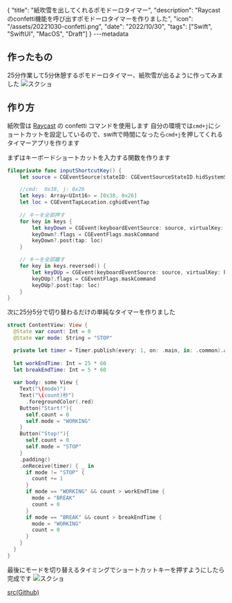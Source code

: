 {
  "title": "紙吹雪を出してくれるポモドーロタイマー",
  "description": "Raycastのconfetti機能を呼び出すポモドーロタイマーを作りました",
  "icon": "/assets/20221030-confetti.png",
  "date": "2022/10/30",
  "tags": ["Swift", "SwiftUI", "MacOS", "Draft"]
}
---metadata

## 作ったもの
25分作業して5分休憩するポモドーロタイマー、紙吹雪が出るように作ってみました
![スクショ](/assets/20221030-confetti.png)

## 作り方
紙吹雪は [Raycast](https://www.raycast.com/) の confetti コマンドを使用します
自分の環境では`cmd+j`にショートカットを設定しているので、swiftで時間になったら`cmd+j`を押してくれるタイマーアプリを作ります

まずはキーボードショートカットを入力する関数を作ります
```swift
fileprivate func inputShortcutKey() {
    let source = CGEventSource(stateID: CGEventSourceStateID.hidSystemState)

    //cmd:  0x38, j: 0x26
    let keys: Array<UInt16> = [0x38, 0x26]
    let loc = CGEventTapLocation.cghidEventTap
    
    // キーを全部押す
    for key in keys {
        let keyDown = CGEvent(keyboardEventSource: source, virtualKey: key, keyDown: true)
        keyDown?.flags = CGEventFlags.maskCommand
        keyDown?.post(tap: loc)
    }

    // キーを全部離す
    for key in keys.reversed() {
        let keyDUp = CGEvent(keyboardEventSource: source, virtualKey: key, keyDown: false)
        keyDUp?.flags = CGEventFlags.maskCommand
        keyDUp?.post(tap: loc)
    }
}
```

次に25分5分で切り替わるだけの単純なタイマーを作りました
```swift
struct ContentView: View {
  @State var count: Int = 0
  @State var mode: String = "STOP"

  private let timer = Timer.publish(every: 1, on: .main, in: .common).autoconnect()
  
  let workEndTime: Int = 25 * 60
  let breakEndTime: Int = 5 * 60
  
  var body: some View {
    Text("\(mode)")
    Text("\(count)秒")
      .foregroundColor(.red)
    Button("Start!"){
      self.count = 0
      self.mode = "WORKING"
    }
    Button("Stop!"){
      self.count = 0
      self.mode = "STOP"
    }
    .padding()
    .onReceive(timer) { _ in
      if mode != "STOP" {
        count += 1
      }
      if mode == "WORKING" && count > workEndTime {
        mode = "BREAK"
        count = 0
      }
      if mode == "BREAK" && count > breakEndTime {
        mode = "WORKING"
        count = 0
      }
    }
  }
}
```

最後にモードを切り替えるタイミングでショートカットキーを押すようにしたら完成です
![スクショ](/assets/20221030-confetti.png)

[src(Github)](https://github.com/2ndPINEW/pomo-confetti)


